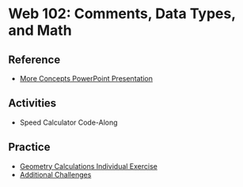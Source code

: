 # Web 102: Comments, Data Types, and Math

## Reference
- <a href="Lecture.pptx" target="_blank">More Concepts PowerPoint Presentation</a>

## Activities
- Speed Calculator Code-Along

## Practice
- [Geometry Calculations Individual Exercise](GeometryCalculationsInstructions.md)
- [Additional Challenges](AdditionalChallenges.md)
